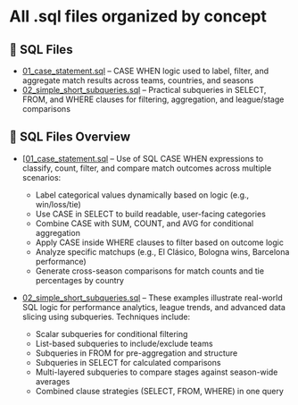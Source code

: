# All .sql files organized by concept

## 📄 SQL Files
- [01_case_statement.sql](01_case_statement.sql) – CASE WHEN logic used to label, filter, and aggregate match results across teams, countries, and seasons
- [02_simple_short_subqueries.sql](02_simple_short_subqueries.sql) – Practical subqueries in SELECT, FROM, and WHERE clauses for filtering, aggregation, and league/stage comparisons

## 📄 SQL Files Overview

* [[01_case_statement.sql](01_case_statement.sql) – Use of SQL CASE WHEN expressions to classify, count, filter, and compare match outcomes across multiple scenarios:

  * Label categorical values dynamically based on logic (e.g., win/loss/tie)
  * Use CASE in SELECT to build readable, user-facing categories
  * Combine CASE with SUM, COUNT, and AVG for conditional aggregation
  * Apply CASE inside WHERE clauses to filter based on outcome logic
  * Analyze specific matchups (e.g., El Clásico, Bologna wins, Barcelona performance)
  * Generate cross-season comparisons for match counts and tie percentages by country

* [02_simple_short_subqueries.sql](02_simple_short_subqueries.sql) – These examples illustrate real-world SQL logic for performance analytics, league trends, and advanced data slicing using subqueries. Techniques include:

  * Scalar subqueries for conditional filtering
  * List-based subqueries to include/exclude teams
  * Subqueries in FROM for pre-aggregation and structure
  * Subqueries in SELECT for calculated comparisons
  * Multi-layered subqueries to compare stages against season-wide averages
  * Combined clause strategies (SELECT, FROM, WHERE) in one query

